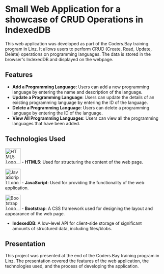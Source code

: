 # Small Web Application for a showcase of CRUD Operations in IndexedDB

This web application was developed as part of the Coders.Bay training program in Linz. It allows users to perform CRUD (Create, Read, Update, Delete) operations on programming languages. The data is stored in the browser's IndexedDB and displayed on the webpage.

## Features

- **Add a Programming Language**: Users can add a new programming language by entering the name and description of the language.
- **Update a Programming Language**: Users can update the details of an existing programming language by entering the ID of the language.
- **Delete a Programming Language**: Users can delete a programming language by entering the ID of the language.
- **View All Programming Languages**: Users can view all the programming languages that have been added.

## Technologies Used

<img src="https://github.com/ricod3/IndexedDB/assets/113040547/1a443e18-00ee-4192-ae4b-11d8eb2fc145" alt="HTML5 Logo" width="50" height="50"> - **HTML5**: Used for structuring the content of the web page.

<img src="https://github.com/ricod3/IndexedDB/assets/113040547/3b25bfaf-7bfd-4473-bc4a-695f3a96bc70" alt="JavaScript Logo" width="50" height="50"> - **JavaScript**: Used for providing the functionality of the web application.
  
<img src="https://github.com/ricod3/IndexedDB/assets/113040547/b647b135-c831-43bb-a513-38c8bbbdffb1" alt="Bootstrap Logo" width="50" height="50"> - **Bootstrap**: A CSS framework used for designing the layout and appearance of the web page.
- **IndexedDB**: A low-level API for client-side storage of significant amounts of structured data, including files/blobs.

## Presentation

This project was presented at the end of the Coders.Bay training program in Linz. The presentation covered the features of the web application, the technologies used, and the process of developing the application.

